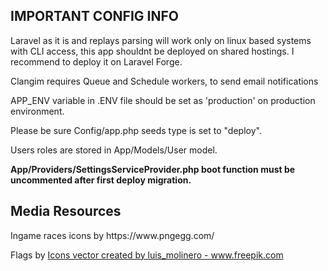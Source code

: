 ## IMPORTANT CONFIG INFO
<p>Laravel as it is and replays parsing will work only on linux based systems with CLI access, this app shouldnt be deployed on shared hostings. I recommend to deploy it on Laravel Forge.</p>
<p>Clangim requires Queue and Schedule workers, to send email notifications</p>
<p>APP_ENV variable in .ENV file should be set as 'production' on production environment.</p>
<p>Please be sure Config/app.php seeds type is set to "deploy".</p>
<p>Users roles are stored in App/Models/User model.</p>

<b><p>App/Providers/SettingsServiceProvider.php boot function must be uncommented after first deploy migration.</p></b>

## Media Resources
<p>Ingame races icons by https://www.pngegg.com/</p>
<p>Flags by <a href='https://www.freepik.com/vectors/icons'>Icons vector created by luis_molinero - www.freepik.com</a></p>
